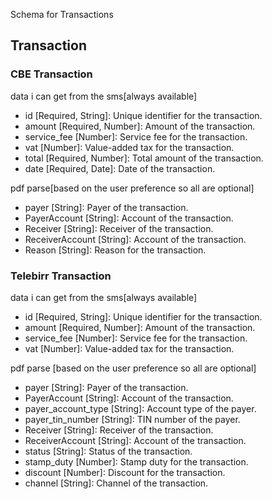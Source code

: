 Schema for Transactions

## Transaction

### CBE Transaction

data i can get from the sms[always available]
- id [Required, String]: Unique identifier for the transaction.
- amount [Required, Number]: Amount of the transaction.
- service_fee [Number]: Service fee for the transaction.
- vat [Number]: Value-added tax for the transaction.
- total [Required, Number]: Total amount of the transaction.
- date [Required, Date]: Date of the transaction.

pdf parse[based on the user preference so all are optional]

- payer [String]: Payer of the transaction.
- PayerAccount [String]: Account of the transaction.
- Receiver [String]: Receiver of the transaction.
- ReceiverAccount [String]: Account of the transaction.
- Reason [String]: Reason for the transaction.

### Telebirr Transaction

data i can get from the sms[always available]
- id [Required, String]: Unique identifier for the transaction.
- amount [Required, Number]: Amount of the transaction.
- service_fee [Number]: Service fee for the transaction.
- vat [Number]: Value-added tax for the transaction.

pdf parse [based on the user preference so all are optional]
- payer [String]: Payer of the transaction.
- PayerAccount [String]: Account of the transaction.
- payer_account_type [String]: Account type of the payer.
- payer_tin_number [String]: TIN number of the payer.
- Receiver [String]: Receiver of the transaction.
- ReceiverAccount [String]: Account of the transaction.
- status [String]: Status of the transaction.
- stamp_duty [Number]: Stamp duty for the transaction.
- discount [Number]: Discount for the transaction.
- channel [String]: Channel of the transaction.